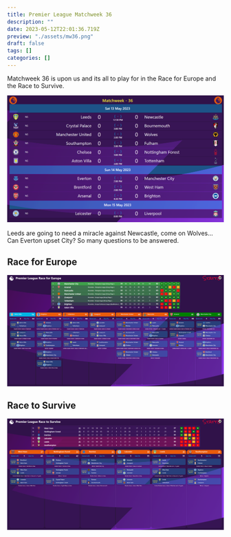 ```yaml
---
title: Premier League Matchweek 36
description: ""
date: 2023-05-12T22:01:36.719Z
preview: "./assets/mw36.png"
draft: false
tags: []
categories: []
---
```


Matchweek 36 is upon us and its all to play for in the Race for Europe and the Race to Survive.

![MW36](./assets/mw36.png)

Leeds are going to need a miracle against Newcastle, come on Wolves... Can Everton upset City? So many questions to be answered.
## Race for Europe

![MW36](./assets/mw36-raceforeurope.png)

## Race to Survive

![MW36](./assets/mw36-racetosurvive.png)